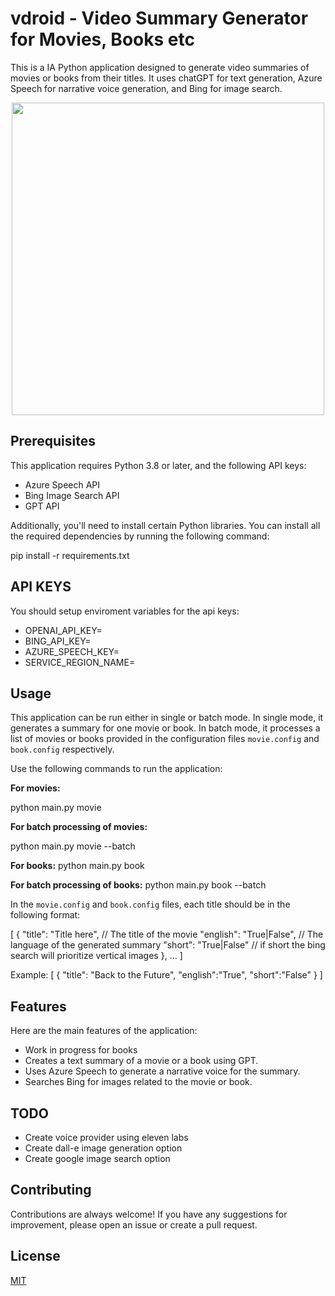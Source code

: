 # vdroid - Video Summary Generator for Movies, Books etc

This is a IA Python application designed to generate video summaries of movies or books from their titles. It uses chatGPT for text generation, Azure Speech for narrative voice generation, and Bing for image search.

<p align="center">
  <img src="https://github.com/ricardoborges/vdroid/assets/404572/e5811317-2744-41ba-8d8b-075c80a99541" width="500">
</p>

## Prerequisites

This application requires Python 3.8 or later, and the following API keys:

- Azure Speech API
- Bing Image Search API
- GPT API

Additionally, you'll need to install certain Python libraries. You can install all the required dependencies by running the following command:

pip install -r requirements.txt

## API KEYS

You should setup enviroment variables for the api keys: 

- OPENAI_API_KEY=
- BING_API_KEY=
- AZURE_SPEECH_KEY=
- SERVICE_REGION_NAME=

## Usage

This application can be run either in single or batch mode. In single mode, it generates a summary for one movie or book. In batch mode, it processes a list of movies or books provided in the configuration files `movie.config` and `book.config` respectively.

Use the following commands to run the application:

**For movies:**

python main.py movie

**For batch processing of movies:**

python main.py movie --batch

**For books:**
python main.py book

**For batch processing of books:**
python main.py book --batch

In the `movie.config` and `book.config` files, each title should be in the following format:

[
{
"title": "Title here", // The title of the movie
"english": "True|False", // The language of the generated summary
"short": "True|False" // if short the bing search will prioritize vertical images
},
...
]

Example:
[
{ "title": "Back to the Future", "english":"True", "short":"False" }
]

## Features

Here are the main features of the application:

- Work in progress for books
- Creates a text summary of a movie or a book using GPT.
- Uses Azure Speech to generate a narrative voice for the summary.
- Searches Bing for images related to the movie or book.

## TODO 

- Create voice provider using eleven labs
- Create dall-e image generation option
- Create google image search option

## Contributing

Contributions are always welcome! If you have any suggestions for improvement, please open an issue or create a pull request.

## License

[MIT](https://choosealicense.com/licenses/mit/)
